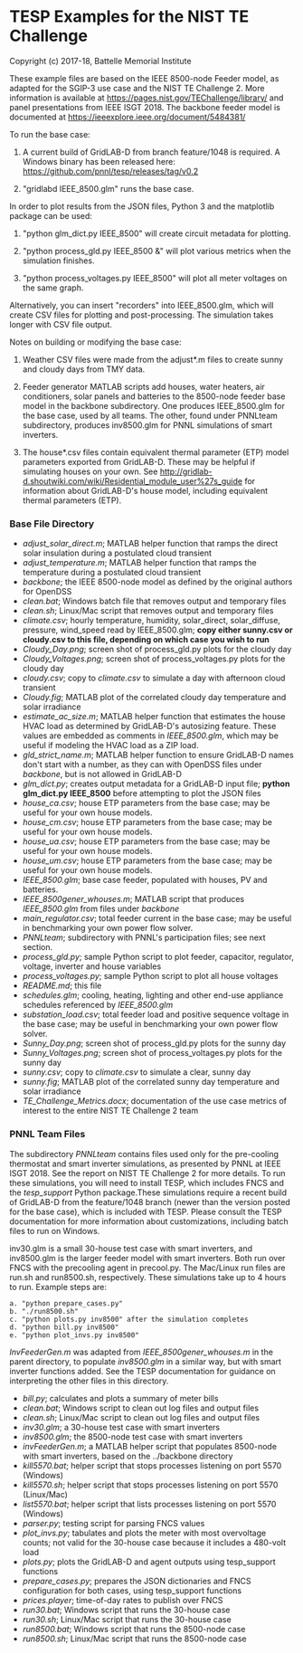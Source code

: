 # TESP Examples for the NIST TE Challenge

Copyright (c) 2017-18, Battelle Memorial Institute

These example files are based on the IEEE 8500-node Feeder model, as adapted
for the SGIP-3 use case and the NIST TE Challenge 2. More information 
is available at https://pages.nist.gov/TEChallenge/library/ and panel 
presentations from IEEE ISGT 2018.  The backbone feeder model is documented at
https://ieeexplore.ieee.org/document/5484381/

To run the base case:

1. A current build of GridLAB-D from branch feature/1048 is required. A Windows binary has been released here: https://github.com/pnnl/tesp/releases/tag/v0.2

2. "gridlabd IEEE_8500.glm" runs the base case.  

In order to plot results from the JSON files, Python 3 and the matplotlib package can be used:

1. "python glm_dict.py IEEE_8500" will create circuit metadata for plotting.

2. "python process_gld.py IEEE_8500 &" will plot various metrics when the simulation finishes.

3. "python process_voltages.py IEEE_8500" will plot all meter voltages on the same graph.

Alternatively, you can insert "recorders" into IEEE_8500.glm, which will create CSV files
for plotting and post-processing. The simulation takes longer with CSV file output.

Notes on building or modifying the base case:

1. Weather CSV files were made from the adjust*.m files to create sunny and cloudy days from TMY data.

2. Feeder generator MATLAB scripts add houses, water heaters, air conditioners, solar panels and batteries to the 8500-node feeder base model in the backbone subdirectory. One produces IEEE_8500.glm for the base case, used by all teams. The other, found under PNNLteam subdirectory, produces inv8500.glm for PNNL simulations of smart inverters.

3. The house*.csv files contain equivalent thermal parameter (ETP) model parameters exported from GridLAB-D. These may be helpful if simulating houses on your own. See http://gridlab-d.shoutwiki.com/wiki/Residential_module_user%27s_guide for information about GridLAB-D's house model, including equivalent thermal parameters (ETP).

### Base File Directory

- *adjust_solar_direct.m*; MATLAB helper function that ramps the direct solar insulation during a postulated cloud transient
- *adjust_temperature.m*; MATLAB helper function that ramps the temperature during a postulated cloud transient
- *backbone*; the IEEE 8500-node model as defined by the original authors for OpenDSS
- *clean.bat*; Windows batch file that removes output and temporary files
- *clean.sh*; Linux/Mac script that removes output and temporary files
- *climate.csv*; hourly temperature, humidity, solar_direct, solar_diffuse, pressure, wind_speed read by IEEE_8500.glm; **copy either sunny.csv or cloudy.csv to this file, depending on which case you wish to run**
- *Cloudy_Day.png*; screen shot of process_gld.py plots for the cloudy day
- *Cloudy_Voltages.png*; screen shot of process_voltages.py plots for the cloudy day
- *cloudy.csv*; copy to *climate.csv* to simulate a day with afternoon cloud transient
- *Cloudy.fig*; MATLAB plot of the correlated cloudy day temperature and solar irradiance
- *estimate_ac_size.m*; MATLAB helper function that estimates the house HVAC load as determined by GridLAB-D's autosizing feature. These values are embedded as comments in *IEEE_8500.glm*, which may be useful if modeling the HVAC load as a ZIP load.
- *gld_strict_name.m*; MATLAB helper function to ensure GridLAB-D names don't start with a number, as they can with OpenDSS files under *backbone*, but is not allowed in GridLAB-D
- *glm_dict.py*; creates output metadata for a GridLAB-D input file; **python glm_dict.py IEEE_8500** before attempting to plot the JSON files
- *house_ca.csv*; house ETP parameters from the base case; may be useful for your own house models.
- *house_cm.csv*; house ETP parameters from the base case; may be useful for your own house models.
- *house_ua.csv*; house ETP parameters from the base case; may be useful for your own house models.
- *house_um.csv*; house ETP parameters from the base case; may be useful for your own house models.
- *IEEE_8500.glm*; base case feeder, populated with houses, PV and batteries.
- *IEEE_8500gener_whouses.m*; MATLAB script that produces *IEEE_8500.glm* from files under *backbone*
- *main_regulator.csv*; total feeder current in the base case; may be useful in benchmarking your own power flow solver.
- *PNNLteam*; subdirectory with PNNL's participation files; see next section.
- *process_gld.py*; sample Python script to plot feeder, capacitor, regulator, voltage, inverter and house variables
- *process_voltages.py*; sample Python script to plot all house voltages
- *README.md*; this file
- *schedules.glm*; cooling, heating, lighting and other end-use appliance schedules referenced by *IEEE_8500.glm*
- *substation_load.csv*; total feeder load and positive sequence voltage in the base case; may be useful in benchmarking your own power flow solver.
- *Sunny_Day.png*; screen shot of process_gld.py plots for the sunny day
- *Sunny_Voltages.png*; screen shot of process_voltages.py plots for the sunny day
- *sunny.csv*; copy to *climate.csv* to simulate a clear, sunny day
- *sunny.fig*; MATLAB plot of the correlated sunny day temperature and solar irradiance
- *TE_Challenge_Metrics.docx*; documentation of the use case metrics of interest to the entire NIST TE Challenge 2 team

### PNNL Team Files

The subdirectory *PNNLteam* contains files used only for the pre-cooling
thermostat and smart inverter simulations, as presented by PNNL at
IEEE ISGT 2018.  See the report on NIST TE Challenge 2 for more details.
To run these simulations, you will need to install TESP, which includes 
FNCS and the *tesp_support* Python package.These simulations require a 
recent build of GridLAB-D from the feature/1048 branch (newer than the 
version posted for the base case), which is included with TESP.  Please 
consult the TESP documentation for more information about customizations, 
including batch files to run on Windows.

inv30.glm is a small 30-house test case with smart inverters, and inv8500.glm 
is the larger feeder model with smart inverters. Both run over FNCS with the 
precooling agent in precool.py.  The Mac/Linux run files are run.sh and run8500.sh, 
respectively.  These simulations take up to 4 hours to run. Example steps are:

    a. "python prepare_cases.py"
    b. "./run8500.sh"
    c. "python plots.py inv8500" after the simulation completes
    d. "python bill.py inv8500"
    e. "python plot_invs.py inv8500"

*InvFeederGen.m* was adapted from *IEEE_8500gener_whouses.m* in the parent directory,
to populate *inv8500.glm* in a similar way, but with smart inverter functions added.
See the TESP documentation for guidance on interpreting the other files in this
directory.

- *bill.py*; calculates and plots a summary of meter bills
- *clean.bat*; Windows script to clean out log files and output files
- *clean.sh*; Linux/Mac script to clean out log files and output files
- *inv30.glm*; a 30-house test case with smart inverters
- *inv8500.glm*; the 8500-node test case with smart inverters
- *invFeederGen.m*; a MATLAB helper script that populates 8500-node with smart inverters, based on the ../backbone directory
- *kill5570.bat*; helper script that stops processes listening on port 5570 (Windows)
- *kill5570.sh*; helper script that stops processes listening on port 5570 (Linux/Mac)
- *list5570.bat*; helper script that lists processes listening on port 5570 (Windows)
- *parser.py*; testing script for parsing FNCS values
- *plot_invs.py*; tabulates and plots the meter with most overvoltage counts; not valid for the 30-house case because it includes a 480-volt load
- *plots.py*; plots the GridLAB-D and agent outputs using tesp_support functions
- *prepare_cases.py*; prepares the JSON dictionaries and FNCS configuration for both cases, using tesp_support functions
- *prices.player*; time-of-day rates to publish over FNCS
- *run30.bat*; Windows script that runs the 30-house case
- *run30.sh*; Linux/Mac script that runs the 30-house case
- *run8500.bat*; Windows script that runs the 8500-node case
- *run8500.sh*; Linux/Mac script that runs the 8500-node case